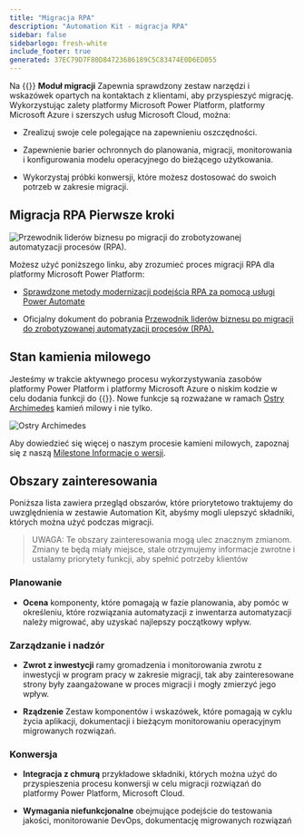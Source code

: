 ```yaml
---
title: "Migracja RPA"
description: "Automation Kit - migracja RPA"
sidebar: false
sidebarlogo: fresh-white
include_footer: true
generated: 37EC79D7F80D84723686189C5C83474E0D6ED055
---
```


Na {{<product-name>}} **Moduł migracji** Zapewnia sprawdzony zestaw narzędzi i wskazówek opartych na kontaktach z klientami, aby przyspieszyć migrację. Wykorzystując zalety platformy Microsoft Power Platform, platformy Microsoft Azure i szerszych usług Microsoft Cloud, można:

- Zrealizuj swoje cele polegające na zapewnieniu oszczędności.

- Zapewnienie barier ochronnych do planowania, migracji, monitorowania i konfigurowania modelu operacyjnego do bieżącego użytkowania.

- Wykorzystaj próbki konwersji, które możesz dostosować do swoich potrzeb w zakresie migracji.

## Migracja RPA Pierwsze kroki

![Przewodnik liderów biznesu po migracji do zrobotyzowanej automatyzacji procesów (RPA).](https://msflowblogscdn.azureedge.net/wp-content/uploads/2022/01/RPAWhitepaper_Img-241x300.png)

Możesz użyć poniższego linku, aby zrozumieć proces migracji RPA dla platformy Microsoft Power Platform:

- [Sprawdzone metody modernizacji podejścia RPA za pomocą usługi Power Automate](https://powerautomate.microsoft.com/blog/proven-methods-to-modernize-your-rpa-approach-with-power-automate/)

- Oficjalny dokument do pobrania [Przewodnik liderów biznesu po migracji do zrobotyzowanej automatyzacji procesów (RPA).](https://aka.ms/PAD/RPAMigrationWhitepaper)

## Stan kamienia milowego

Jesteśmy w trakcie aktywnego procesu wykorzystywania zasobów platformy Power Platform i platformy Microsoft Azure o niskim kodzie w celu dodania funkcji do {{<product-name>}}. Nowe funkcje są rozważane w ramach [Ostry Archimedes](/pl/releases/november-2022) kamień milowy i nie tylko.

![Ostry Archimedes](/images/sharp-archimedes.png)

Aby dowiedzieć się więcej o naszym procesie kamieni milowych, zapoznaj się z naszą [Milestone Informacje o wersji](/pl/releases/milestones).

## Obszary zainteresowania

Poniższa lista zawiera przegląd obszarów, które priorytetowo traktujemy do uwzględnienia w zestawie Automation Kit, abyśmy mogli ulepszyć składniki, których można użyć podczas migracji.

> UWAGA: Te obszary zainteresowania mogą ulec znacznym zmianom. Zmiany te będą miały miejsce, stale otrzymujemy informacje zwrotne i ustalamy priorytety funkcji, aby spełnić potrzeby klientów

### Planowanie

- **Ocena** komponenty, które pomagają w fazie planowania, aby pomóc w określeniu, które rozwiązania automatyzacji z inwentarza automatyzacji należy migrować, aby uzyskać najlepszy początkowy wpływ.

### Zarządzanie i nadzór

- **Zwrot z inwestycji** ramy gromadzenia i monitorowania zwrotu z inwestycji w program pracy w zakresie migracji, tak aby zainteresowane strony były zaangażowane w proces migracji i mogły zmierzyć jego wpływ.

- **Rządzenie** Zestaw komponentów i wskazówek, które pomagają w cyklu życia aplikacji, dokumentacji i bieżącym monitorowaniu operacyjnym migrowanych rozwiązań.

### Konwersja

- **Integracja z chmurą** przykładowe składniki, których można użyć do przyspieszenia procesu konwersji w celu migracji rozwiązań do platformy Power Platform, Microsoft Cloud.

- **Wymagania niefunkcjonalne** obejmujące podejście do testowania jakości, monitorowanie DevOps, dokumentację migrowanych rozwiązań

